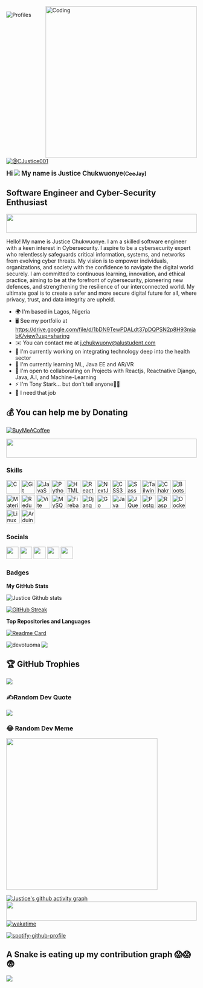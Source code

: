 <img align="right" alt="Coding" width="400" src="https://cdn.dribbble.com/users/926537/screenshots/4502924/media/18181eb39eec9784db256e246954adba.gif">
<p align="left"> <img src="https://komarev.com/ghpvc/?username=Justice00000&label=Profile%20views&color=0e75b6&style=flat" alt="Profiles" /> </p>

<p align="left"> <a href="https://twitter.com/@CJustice001" target="blank"><img src="https://img.shields.io/twitter/follow/CJustice001?logo=twitter&style=for-the-badge" alt="@CJustice001" /></a> </p>

**<big>Hi</big> ![](https://user-images.githubusercontent.com/18350557/176309783-0785949b-9127-417c-8b55-ab5a4333674e.gif) <big>My name is Justice Chukwuonye</big>(CeeJay)**

**Software Engineer and Cyber-Security Enthusiast**
--------------------------------------------------------

<img width="100%" height="50" src="https://i.imgur.com/dBaSKWF.gif" />

Hello! My name is Justice Chukwuonye. I am a skilled software engineer with a keen interest in Cybersecurity. I aspire to be a cybersecurity expert who relentlessly safeguards critical information, systems, and networks from evolving cyber threats. My vision is to empower individuals, organizations, and society with the confidence to navigate the digital world securely. I am committed to continuous learning, innovation, and ethical practice, aiming to be at the forefront of cybersecurity, pioneering new defences, and strengthening the resilience of our interconnected world. My ultimate goal is to create a safer and more secure digital future for all, where privacy, trust, and data integrity are upheld.

*   🌍  I'm based in Lagos, Nigeria
*   🖥️  See my portfolio at https://drive.google.com/file/d/1bDN9TewPDALdt37pDQPSN2p8H93mjabK/view?usp=sharing
*   ✉️  You can contact me at j.chukwuony@alustudent.com
*   🚀  I'm currently working on integrating technology deep into the health sector
*   🧠  I'm currently learning ML, Java EE and AR/VR
*   🤝  I'm open to collaborating on Projects with Reactjs, Reactnative Django, Java, A.I, and Machine-Learning
*   ⚡  I'm Tony Stark... but don't tell anyone🤫🤫
*   👥 I need that job

   ## 💰 You can help me by Donating
  [![BuyMeACoffee](https://img.shields.io/badge/Buy%20Me%20a%20Coffee-ffdd00?style=for-the-badge&logo=buy-me-a-coffee&logoColor=black)](https://www.buymeacoffee.com/jchukwuonye)

  <img width="100%" height="50" src="https://i.imgur.com/dBaSKWF.gif" />

### Skills 
<p align="left">
<a href="https://docs.microsoft.com/en-us/cpp/?view=msvc-170" target="_blank" rel="noreferrer"><img src="https://raw.githubusercontent.com/danielcranney/readme-generator/main/public/icons/skills/c-colored.svg" width="36" height="36" alt="C" /></a>
<a href="https://git-scm.com/" target="_blank" rel="noreferrer"><img src="https://raw.githubusercontent.com/danielcranney/readme-generator/main/public/icons/skills/git-colored.svg" width="36" height="36" alt="Git" /></a>
<a href="https://developer.mozilla.org/en-US/docs/Web/JavaScript" target="_blank" rel="noreferrer"><img src="https://raw.githubusercontent.com/danielcranney/readme-generator/main/public/icons/skills/javascript-colored.svg" width="36" height="36" alt="JavaScript" /></a>
<a href="https://www.python.org/" target="_blank" rel="noreferrer"><img src="https://raw.githubusercontent.com/danielcranney/readme-generator/main/public/icons/skills/python-colored.svg" width="36" height="36" alt="Python" /></a>
<a href="https://developer.mozilla.org/en-US/docs/Glossary/HTML5" target="_blank" rel="noreferrer"><img src="https://raw.githubusercontent.com/danielcranney/readme-generator/main/public/icons/skills/html5-colored.svg" width="36" height="36" alt="HTML5" /></a>
<a href="https://reactjs.org/" target="_blank" rel="noreferrer"><img src="https://raw.githubusercontent.com/danielcranney/readme-generator/main/public/icons/skills/react-colored.svg" width="36" height="36" alt="React" /></a>
<a href="https://nextjs.org/docs" target="_blank" rel="noreferrer"><img src="https://raw.githubusercontent.com/danielcranney/readme-generator/main/public/icons/skills/nextjs-colored.svg" width="36" height="36" alt="NextJs" /></a>
<a href="https://www.w3.org/TR/CSS/#css" target="_blank" rel="noreferrer"><img src="https://raw.githubusercontent.com/danielcranney/readme-generator/main/public/icons/skills/css3-colored.svg" width="36" height="36" alt="CSS3" /></a>
<a href="https://sass-lang.com/" target="_blank" rel="noreferrer"><img src="https://raw.githubusercontent.com/danielcranney/readme-generator/main/public/icons/skills/sass-colored.svg" width="36" height="36" alt="Sass" /></a>
<a href="https://tailwindcss.com/" target="_blank" rel="noreferrer"><img src="https://raw.githubusercontent.com/danielcranney/readme-generator/main/public/icons/skills/tailwindcss-colored.svg" width="36" height="36" alt="TailwindCSS" /></a>
<a href="https://chakra-ui.com/" target="_blank" rel="noreferrer"><img src="https://raw.githubusercontent.com/danielcranney/readme-generator/main/public/icons/skills/chakra-colored.svg" width="36" height="36" alt="Chakra UI" /></a>
<a href="https://getbootstrap.com/" target="_blank" rel="noreferrer"><img src="https://raw.githubusercontent.com/danielcranney/readme-generator/main/public/icons/skills/bootstrap-colored.svg" width="36" height="36" alt="Bootstrap" /></a>
<a href="https://mui.com/" target="_blank" rel="noreferrer"><img src="https://raw.githubusercontent.com/danielcranney/readme-generator/main/public/icons/skills/materialui-colored.svg" width="36" height="36" alt="Material UI" /></a>
<a href="https://redux.js.org/" target="_blank" rel="noreferrer"><img src="https://raw.githubusercontent.com/danielcranney/readme-generator/main/public/icons/skills/redux-colored.svg" width="36" height="36" alt="Redux" /></a>
<a href="https://vitejs.dev/" target="_blank" rel="noreferrer"><img src="https://raw.githubusercontent.com/danielcranney/readme-generator/main/public/icons/skills/vite-colored.svg" width="36" height="36" alt="Vite" /></a>
<a href="https://www.mysql.com/" target="_blank" rel="noreferrer"><img src="https://raw.githubusercontent.com/danielcranney/readme-generator/main/public/icons/skills/mysql-colored.svg" width="36" height="36" alt="MySQL" /></a>
<a href="https://firebase.google.com/" target="_blank" rel="noreferrer"><img src="https://raw.githubusercontent.com/danielcranney/readme-generator/main/public/icons/skills/firebase-colored.svg" width="36" height="36" alt="Firebase" /></a>
<a href="https://www.djangoproject.com/" target="_blank" rel="noreferrer"><img src="https://raw.githubusercontent.com/danielcranney/readme-generator/main/public/icons/skills/django-colored.svg" width="36" height="36" alt="Django" /></a>
<a href="https://go.dev/doc/" target="_blank" rel="noreferrer"><img src="https://raw.githubusercontent.com/danielcranney/readme-generator/main/public/icons/skills/go-colored.svg" width="36" height="36" alt="Go" /></a>
<a href="https://www.oracle.com/java/" target="_blank" rel="noreferrer"><img src="https://raw.githubusercontent.com/danielcranney/readme-generator/main/public/icons/skills/java-colored.svg" width="36" height="36" alt="Java" /></a>
<a href="https://jquery.com/" target="_blank" rel="noreferrer"><img src="https://raw.githubusercontent.com/danielcranney/readme-generator/main/public/icons/skills/jquery-colored.svg" width="36" height="36" alt="JQuery" /></a>
<a href="https://www.postgresql.org/" target="_blank" rel="noreferrer"><img src="https://raw.githubusercontent.com/danielcranney/readme-generator/main/public/icons/skills/postgresql-colored.svg" width="36" height="36" alt="PostgreSQL" /></a>
<a href="https://www.raspberrypi.org/" target="_blank" rel="noreferrer"><img src="https://raw.githubusercontent.com/danielcranney/readme-generator/main/public/icons/skills/raspberrypi-colored.svg" width="36" height="36" alt="Raspberry Pi" /></a>
<a href="https://www.docker.com/" target="_blank" rel="noreferrer"><img src="https://raw.githubusercontent.com/danielcranney/readme-generator/main/public/icons/skills/docker-colored.svg" width="36" height="36" alt="Docker" /></a>
<a href="https://www.linux.org" target="_blank" rel="noreferrer"><img src="https://raw.githubusercontent.com/danielcranney/readme-generator/main/public/icons/skills/linux-colored.svg" width="36" height="36" alt="Linux" /></a>
<a href="https://store.arduino.cc/?gclid=Cj0KCQjw2eilBhCCARIsAG0Pf8uueBifykWcsSS4LPESeGQfxGVKJYnzV7bz471XfknQJy_1VINVWM8aAkLtEALw_wcB" target="_blank" rel="noreferrer"><img src="https://raw.githubusercontent.com/danielcranney/readme-generator/main/public/icons/skills/arduino-colored.svg" width="36" height="36" alt="Arduino" /></a>
</p>

### Socials

<p align="left"> <a href="https://discord.com/users/Justice00000" target="_blank" rel="noreferrer"><img src="https://raw.githubusercontent.com/danielcranney/readme-generator/main/public/icons/socials/discord.svg" width="32" height="32" /></a> <a href="https://www.github.com/Justice00000" target="_blank" rel="noreferrer"><img src="https://raw.githubusercontent.com/danielcranney/readme-generator/main/public/icons/socials/github.svg" width="32" height="32" /></a> <a href="https://www.linkedin.com/in/justice-chukwuonye-a93372279/" target="_blank" rel="noreferrer"><img src="https://raw.githubusercontent.com/danielcranney/readme-generator/main/public/icons/socials/linkedin.svg" width="32" height="32" /></a> <a href="https://https://stackoverflow.com/users/22677637/justice-chukwuonye?tab=profile" target="_blank" rel="noreferrer"><img src="https://raw.githubusercontent.com/danielcranney/readme-generator/main/public/icons/socials/stackoverflow.svg" width="32" height="32" /></a> <a href="https://www.twitter.com/CJustice001" target="_blank" rel="noreferrer"><img src="https://raw.githubusercontent.com/danielcranney/readme-generator/main/public/icons/socials/twitter.svg" width="32" height="32" /></a></p>


### Badges

<b>My GitHub Stats</b>

![Justice Github stats](https://github-readme-stats.vercel.app/api?username=Justice00000&show_icons=true&theme=github_dark)

[![GitHub Streak](https://streak-stats.demolab.com?user=Justice00000&theme=github-dark-blue&date_format=M%20j%5B%2C%20Y%5D)](https://git.io/streak-stats)

<b>Top Repositories and Languages</b>

[![Readme Card](https://github-readme-stats.vercel.app/api/pin/?username=Justice00000&repo=alu-higher_level_programming&theme=github_dark)](https://github.com/Justice00000/github-readme-stats)

<p><img align="left" src="https://github-readme-stats.vercel.app/api/top-langs?username=Justice00000&show_icons=true&locale=en&layout=compact" alt="devotuoma" /></p>

![](https://github-contributor-stats.vercel.app/api?username=Justice00000&limit=5&theme=discord&combine_all_yearly_contributions=true)


## 🏆 GitHub Trophies
![](https://github-profile-trophy.vercel.app/?username=Justice00000&theme=juicyfresh&no-frame=false&no-bg=false&margin-w=4)

### ✍️Random Dev Quote
![](https://quotes-github-readme.vercel.app/api?type=horizontal&theme=github_dark)

### 😂 Random Dev Meme
<img src='https://randommeme-five.vercel.app/' style="height: 400px;"/>

 [![Justice's github activity graph](https://github-readme-activity-graph.vercel.app/graph?username=Justice00000&bg_color=0d1117&color=708090&line=139ae1&point=ffffff&area=true&hide_border=true)](https://github.com/Justice00000/github-readme-activity-graph)
<img width="100%" height="50" src="https://i.imgur.com/dBaSKWF.gif" />    
 [![wakatime](https://wakatime.com/badge/user/018b6ac1-91de-41f9-93e0-1b19c47e9f4d.svg)](https://wakatime.com/@018b6ac1-91de-41f9-93e0-1b19c47e9f4d)

[![spotify-github-profile](https://spotify-github-profile.vercel.app/api/view?uid=31p5lmefcmnwzb62he4ywlmfx25i&cover_image=true&theme=default&show_offline=false&background_color=121212&interchange=false)](https://github.com/kittinan/spotify-github-profile)

## A Snake is eating up my contribution graph 😱😱😨
![](https://github.com/Justice00000/blob/output/github-contribution-grid-snake.svg)
